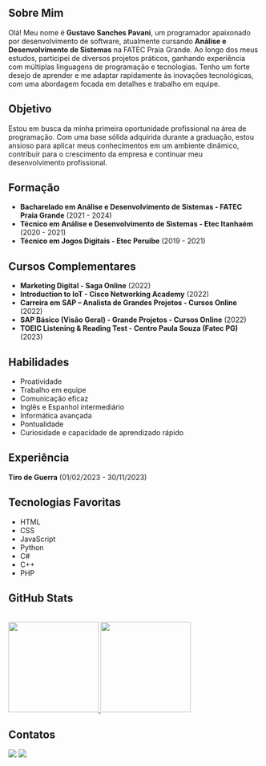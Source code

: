 <section>
  <h2>Sobre Mim</h2>
  <p>Olá! Meu nome é <strong>Gustavo Sanches Pavani</strong>, um programador apaixonado por desenvolvimento de software, atualmente cursando <strong>Análise e Desenvolvimento de Sistemas</strong> na FATEC Praia Grande. Ao longo dos meus estudos, participei de diversos projetos práticos, ganhando experiência com múltiplas linguagens de programação e tecnologias. Tenho um forte desejo de aprender e me adaptar rapidamente às inovações tecnológicas, com uma abordagem focada em detalhes e trabalho em equipe.</p>
</section>

<section>
  <h2>Objetivo</h2>
  <p>Estou em busca da minha primeira oportunidade profissional na área de programação. Com uma base sólida adquirida durante a graduação, estou ansioso para aplicar meus conhecimentos em um ambiente dinâmico, contribuir para o crescimento da empresa e continuar meu desenvolvimento profissional.</p>
</section>

<section>
  <h2>Formação</h2>
  <ul>
    <li><strong>Bacharelado em Análise e Desenvolvimento de Sistemas - FATEC Praia Grande</strong> (2021 - 2024)</li>
    <li><strong>Técnico em Análise e Desenvolvimento de Sistemas - Etec Itanhaém</strong> (2020 - 2021)</li>
    <li><strong>Técnico em Jogos Digitais - Etec Peruíbe</strong> (2019 - 2021)</li>
  </ul>
</section>

<section>
  <h2>Cursos Complementares</h2>
  <ul>
    <li><strong>Marketing Digital - Saga Online</strong> (2022)</li>
    <li><strong>Introduction to IoT - Cisco Networking Academy</strong> (2022)</li>
    <li><strong>Carreira em SAP – Analista de Grandes Projetos - Cursos Online</strong> (2022)</li>
    <li><strong>SAP Básico (Visão Geral) - Grande Projetos - Cursos Online</strong> (2022)</li>
    <li><strong>TOEIC Listening & Reading Test - Centro Paula Souza (Fatec PG)</strong> (2023)</li>
  </ul>
</section>

<section>
  <h2>Habilidades</h2>
  <ul>
    <li>Proatividade</li>
    <li>Trabalho em equipe</li>
    <li>Comunicação eficaz</li>
    <li>Inglês e Espanhol intermediário</li>
    <li>Informática avançada</li>
    <li>Pontualidade</li>
    <li>Curiosidade e capacidade de aprendizado rápido</li>
  </ul>
</section>

<section>
  <h2>Experiência</h2>
  <p><strong>Tiro de Guerra</strong> (01/02/2023 - 30/11/2023)</p>
</section>

<section>
  <h2>Tecnologias Favoritas</h2>
  <ul>
    <li>HTML</li>
    <li>CSS</li>
    <li>JavaScript</li>
    <li>Python</li>
    <li>C#</li>
    <li>C++</li>
    <li>PHP</li>
  </ul>
</section>

<section>
  <h2>GitHub Stats</h2>
  <div style="display: inline_block"><br>
    <a href="https://github.com/GustavoSanchesPavani">
      <img loading="lazy" height="180em" src="https://github-readme-stats.vercel.app/api/top-langs/?username=GustavoSanchesPavani&layout=compact&langs_count=7&theme=dracula"/>
      <img loading="lazy" height="180em" src="https://github-readme-stats.vercel.app/api?username=GustavoSanchesPavani&show_icons=true&theme=dracula&include_all_commits=true&count_private=true"/>
    </a>
  </div>
</section>

<section>
  <h2>Contatos</h2>
  <div>
    <a href="mailto:gus257.gu@gmail.com"><img src="https://img.shields.io/badge/-Gmail-%23333?style=for-the-badge&logo=gmail&logoColor=white" target="_blank"></a>
    <a href="https://www.linkedin.com/in/gustavo-sanches-pavani-18bb4a24a/" target="_blank"><img src="https://img.shields.io/badge/-LinkedIn-%230077B5?style=for-the-badge&logo=linkedin&logoColor=white" target="_blank"></a>
  </div>
</section>
